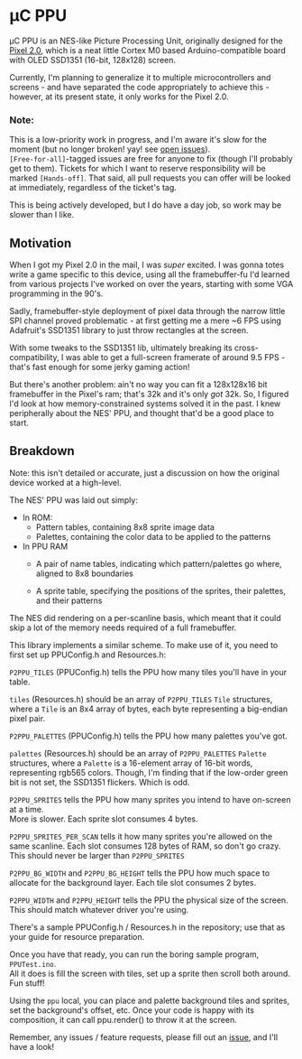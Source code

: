 # μC PPU

μC PPU is an NES-like Picture Processing Unit, originally designed for the 
[Pixel 2.0](https://www.kickstarter.com/projects/rabidprototypes/pixel-20-the-arduino-compatible-smart-display), 
which is a neat little Cortex M0 based Arduino-compatible board with 
OLED SSD1351 (16-bit, 128x128) screen.

Currently, I'm planning to generalize it to multiple microcontrollers and screens - 
and have separated the code appropriately to achieve this - however, at its 
present state, it only works for the Pixel 2.0.

### Note:

This is a low-priority work in progress, and I'm aware it's slow for the 
moment (but no longer broken!  yay! see 
[open issues](https://github.com/Fordi/P2PPU/issues)).  
`[Free-for-all]`-tagged issues are free for anyone to fix (though I'll probably 
get to them).  Tickets for which I want to reserve responsibility
will be marked `[Hands-off]`.  That said, all pull requests you can offer 
will be looked at immediately, regardless of the ticket's tag.

This is being actively developed, but I do have a day job, so work may be slower 
than I like.

## Motivation

When I got my Pixel 2.0 in the mail, I was _super_ excited.  I was gonna totes
write a game specific to this device, using all the framebuffer-fu I'd learned
from various projects I've worked on over the years, starting with some VGA 
programming in the 90's.

Sadly, framebuffer-style deployment of pixel data through the narrow little SPI 
channel proved problematic - at first getting me a mere ~6 FPS using 
Adafruit's SSD1351 library to just throw rectangles at the screen.

With some tweaks to the SSD1351 lib, ultimately breaking its cross-compatibility,
I was able to get a full-screen framerate of around 9.5 FPS - that's fast enough
for some jerky gaming action!

But there's another problem: ain't no way you can fit a 128x128x16 bit framebuffer
in the Pixel's ram; that's 32k and it's only _got_ 32k.  So, I figured I'd look at 
how memory-constrained systems solved it in the past.  I knew peripherally about 
the NES' PPU, and thought that'd be a good place to start.

## Breakdown

Note: this isn't detailed or accurate, just a discussion on how the 
original device worked at a high-level.

The NES' PPU was laid out simply:

* In ROM:
     * Pattern tables, containing 8x8 sprite image data
     * Palettes, containing the color data to be applied to the patterns
* In PPU RAM
     * A pair of name tables, indicating which pattern/palettes go where, 
         aligned to 8x8 boundaries

     * A sprite table, specifying the positions of the sprites, their 
         palettes, and their patterns

The NES did rendering on a per-scanline basis, which meant that it could skip
a lot of the memory needs required of a full framebuffer.

This library implements a similar scheme.  To make use of it, you need to first 
set up PPUConfig.h and Resources.h:

`P2PPU_TILES` (PPUConfig.h) tells the PPU how many tiles you'll have in your table.

`tiles` (Resources.h) should be an array of `P2PPU_TILES` `Tile` structures, where a `Tile` 
is an 8x4 array of bytes, each byte representing a big-endian pixel pair.

`P2PPU_PALETTES` (PPUConfig.h) tells the PPU how many palettes you've got.

`palettes` (Resources.h) should be an array of `P2PPU_PALETTES` `Palette` structures, where a
`Palette` is a 16-element array of 16-bit words, representing rgb565 colors.  Though, I'm finding 
that if the low-order green bit is not set, the SSD1351 flickers.  Which is odd.

`P2PPU_SPRITES` tells the PPU how many sprites you intend to have on-screen at a time.  
More is slower.  Each sprite slot consumes 4 bytes.

`P2PPU_SPRITES_PER_SCAN` tells it how many sprites you're allowed on the same scanline.  Each slot 
consumes 128 bytes of RAM, so don't go crazy.  This should never be larger than `P2PPU_SPRITES`

`P2PPU_BG_WIDTH` and `P2PPU_BG_HEIGHT` tells the PPU how much space to allocate for the 
background layer.  Each tile slot consumes 2 bytes.

`P2PPU_WIDTH` and `P2PPU_HEIGHT` tells the PPU the physical size of the screen.  This should 
match whatever driver you're using.

There's a sample PPUConfig.h / Resources.h in the repository; use that as your guide for 
resource preparation.

Once you have that ready, you can run the boring sample program, `PPUTest.ino`.  
All it does is fill the screen with tiles, set up a sprite then scroll both
around.  Fun stuff!

Using the `ppu` local, you can place and palette background tiles and sprites, 
set the background's offset, etc.  Once your code is happy with its composition, 
it can call ppu.render() to throw it at the screen.

Remember, any issues / feature requests, please fill out an [issue](https://github.com/Fordi/P2PPU/issues), and I'll have a look!

